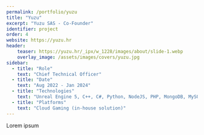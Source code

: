 ```yaml
---
permalink: /portfolio/yuzu
title: "Yuzu"
excerpt: "Yuzu SAS - Co-Founder"
identifier: project
order: 4
website: https://yuzu.hr
header:
    teaser: https://yuzu.hr/_ipx/w_1228/images/about/slide-1.webp
    overlay_image: /assets/images/covers/yuzu.jpg
sidebar:
  - title: "Role"
    text: "Chief Technical Officer"
  - title: "Date"
    text: "Aug 2022 - Jan 2024"
  - title: "Technologies"
    text: "Unreal Engine 5, C++, C#, Python, NodeJS, PHP, MongoDB, MySQL, AWS, Perforce, Git, JIRA"
  - title: "Platforms"
    text: "Cloud Gaming (in-house solution)"
---
```


Lorem ipsum